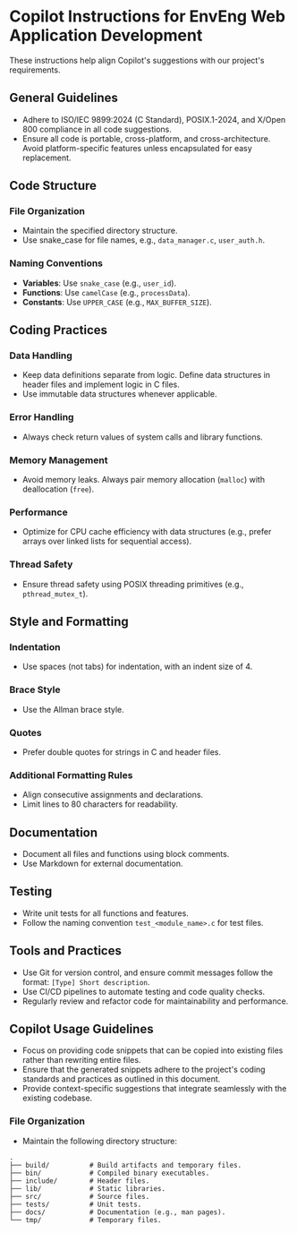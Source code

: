 # Copilot Instructions for EnvEng Web Application Development

These instructions help align Copilot's suggestions with our project's requirements.

## General Guidelines
- Adhere to ISO/IEC 9899:2024 (C Standard), POSIX.1-2024, and X/Open 800 compliance in all code suggestions.
- Ensure all code is portable, cross-platform, and cross-architecture. Avoid platform-specific features unless encapsulated for easy replacement.

## Code Structure
### File Organization
- Maintain the specified directory structure.
- Use snake_case for file names, e.g., `data_manager.c`, `user_auth.h`.

### Naming Conventions
- **Variables**: Use `snake_case` (e.g., `user_id`).
- **Functions**: Use `camelCase` (e.g., `processData`).
- **Constants**: Use `UPPER_CASE` (e.g., `MAX_BUFFER_SIZE`).

## Coding Practices
### Data Handling
- Keep data definitions separate from logic. Define data structures in header files and implement logic in C files.
- Use immutable data structures whenever applicable.

### Error Handling
- Always check return values of system calls and library functions.

### Memory Management
- Avoid memory leaks. Always pair memory allocation (`malloc`) with deallocation (`free`).

### Performance
- Optimize for CPU cache efficiency with data structures (e.g., prefer arrays over linked lists for sequential access).

### Thread Safety
- Ensure thread safety using POSIX threading primitives (e.g., `pthread_mutex_t`).

## Style and Formatting
### Indentation
- Use spaces (not tabs) for indentation, with an indent size of 4.

### Brace Style
- Use the Allman brace style.

### Quotes
- Prefer double quotes for strings in C and header files.

### Additional Formatting Rules
- Align consecutive assignments and declarations.
- Limit lines to 80 characters for readability.

## Documentation
- Document all files and functions using block comments.
- Use Markdown for external documentation.

## Testing
- Write unit tests for all functions and features.
- Follow the naming convention `test_<module_name>.c` for test files.

## Tools and Practices
- Use Git for version control, and ensure commit messages follow the format: `[Type] Short description`.
- Use CI/CD pipelines to automate testing and code quality checks.
- Regularly review and refactor code for maintainability and performance.

## Copilot Usage Guidelines
- Focus on providing code snippets that can be copied into existing files rather than rewriting entire files.
- Ensure that the generated snippets adhere to the project's coding standards and practices as outlined in this document.
- Provide context-specific suggestions that integrate seamlessly with the existing codebase.

### File Organization

- Maintain the following directory structure:

```
.
├── build/          # Build artifacts and temporary files.
├── bin/            # Compiled binary executables.
├── include/        # Header files.
├── lib/            # Static libraries.
├── src/            # Source files.
├── tests/          # Unit tests.
├── docs/           # Documentation (e.g., man pages).
└── tmp/            # Temporary files.
```
